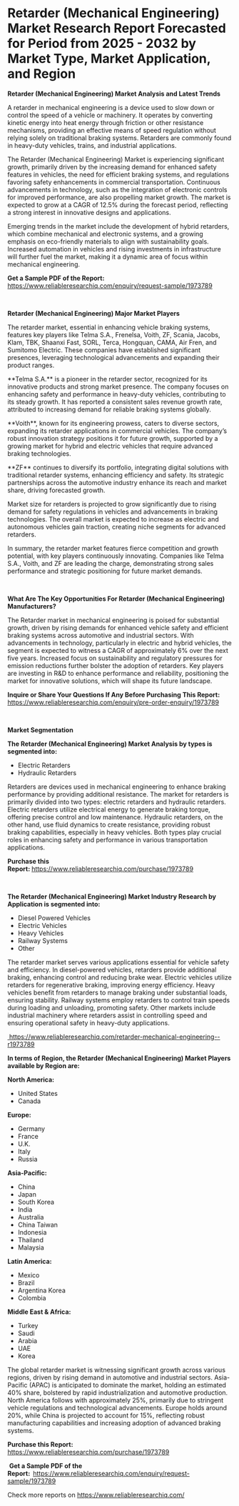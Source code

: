 <p><h1>Retarder (Mechanical Engineering) Market Research Report Forecasted for Period from 2025 -  2032 by Market Type, Market Application, and Region</h1></p><p><strong>Retarder (Mechanical Engineering) Market Analysis and Latest Trends</strong></p>
<p><p>A retarder in mechanical engineering is a device used to slow down or control the speed of a vehicle or machinery. It operates by converting kinetic energy into heat energy through friction or other resistance mechanisms, providing an effective means of speed regulation without relying solely on traditional braking systems. Retarders are commonly found in heavy-duty vehicles, trains, and industrial applications.</p><p>The Retarder (Mechanical Engineering) Market is experiencing significant growth, primarily driven by the increasing demand for enhanced safety features in vehicles, the need for efficient braking systems, and regulations favoring safety enhancements in commercial transportation. Continuous advancements in technology, such as the integration of electronic controls for improved performance, are also propelling market growth. The market is expected to grow at a CAGR of 12.5% during the forecast period, reflecting a strong interest in innovative designs and applications.</p><p>Emerging trends in the market include the development of hybrid retarders, which combine mechanical and electronic systems, and a growing emphasis on eco-friendly materials to align with sustainability goals. Increased automation in vehicles and rising investments in infrastructure will further fuel the market, making it a dynamic area of focus within mechanical engineering.</p></p>
<p><strong>Get a Sample PDF of the Report:&nbsp;</strong> <a href="https://www.reliableresearchiq.com/enquiry/request-sample/1973789?utm_campaign=1088&utm_medium=2&utm_source=Github&utm_content=ia&utm_term=01032025&utm_id=retarder-mechanical-engineering">https://www.reliableresearchiq.com/enquiry/request-sample/1973789</a></p>
<p>&nbsp;</p>
<p><strong>Retarder (Mechanical Engineering) Major Market Players</strong></p>
<p><p>The retarder market, essential in enhancing vehicle braking systems, features key players like Telma S.A., Frenelsa, Voith, ZF, Scania, Jacobs, Klam, TBK, Shaanxi Fast, SORL, Terca, Hongquan, CAMA, Air Fren, and Sumitomo Electric. These companies have established significant presences, leveraging technological advancements and expanding their product ranges.</p><p>**Telma S.A.** is a pioneer in the retarder sector, recognized for its innovative products and strong market presence. The company focuses on enhancing safety and performance in heavy-duty vehicles, contributing to its steady growth. It has reported a consistent sales revenue growth rate, attributed to increasing demand for reliable braking systems globally.</p><p>**Voith**, known for its engineering prowess, caters to diverse sectors, expanding its retarder applications in commercial vehicles. The company’s robust innovation strategy positions it for future growth, supported by a growing market for hybrid and electric vehicles that require advanced braking technologies.</p><p>**ZF** continues to diversify its portfolio, integrating digital solutions with traditional retarder systems, enhancing efficiency and safety. Its strategic partnerships across the automotive industry enhance its reach and market share, driving forecasted growth.</p><p>Market size for retarders is projected to grow significantly due to rising demand for safety regulations in vehicles and advancements in braking technologies. The overall market is expected to increase as electric and autonomous vehicles gain traction, creating niche segments for advanced retarders.</p><p>In summary, the retarder market features fierce competition and growth potential, with key players continuously innovating. Companies like Telma S.A., Voith, and ZF are leading the charge, demonstrating strong sales performance and strategic positioning for future market demands.</p></p>
<p>&nbsp;</p>
<p><strong>What Are The Key Opportunities For Retarder (Mechanical Engineering) Manufacturers?</strong></p>
<p><p>The Retarder market in mechanical engineering is poised for substantial growth, driven by rising demands for enhanced vehicle safety and efficient braking systems across automotive and industrial sectors. With advancements in technology, particularly in electric and hybrid vehicles, the segment is expected to witness a CAGR of approximately 6% over the next five years. Increased focus on sustainability and regulatory pressures for emission reductions further bolster the adoption of retarders. Key players are investing in R&D to enhance performance and reliability, positioning the market for innovative solutions, which will shape its future landscape.</p></p>
<p><strong>Inquire or Share Your Questions If Any Before Purchasing This Report:</strong> <a href="https://www.reliableresearchiq.com/enquiry/pre-order-enquiry/1973789?utm_campaign=1088&utm_medium=2&utm_source=Github&utm_content=ia&utm_term=01032025&utm_id=retarder-mechanical-engineering">https://www.reliableresearchiq.com/enquiry/pre-order-enquiry/1973789</a></p>
<p>&nbsp;</p>
<p><strong>Market Segmentation</strong></p>
<p><strong>The Retarder (Mechanical Engineering) Market Analysis by types is segmented into:</strong></p>
<p><ul><li>Electric Retarders</li><li>Hydraulic Retarders</li></ul></p>
<p><p>Retarders are devices used in mechanical engineering to enhance braking performance by providing additional resistance. The market for retarders is primarily divided into two types: electric retarders and hydraulic retarders. Electric retarders utilize electrical energy to generate braking torque, offering precise control and low maintenance. Hydraulic retarders, on the other hand, use fluid dynamics to create resistance, providing robust braking capabilities, especially in heavy vehicles. Both types play crucial roles in enhancing safety and performance in various transportation applications.</p></p>
<p><strong>Purchase this Report:&nbsp;</strong><a href="https://www.reliableresearchiq.com/purchase/1973789?utm_campaign=1088&utm_medium=2&utm_source=Github&utm_content=ia&utm_term=01032025&utm_id=retarder-mechanical-engineering">https://www.reliableresearchiq.com/purchase/1973789</a></p>
<p>&nbsp;</p>
<p><strong>The Retarder (Mechanical Engineering) Market Industry Research by Application is segmented into:</strong></p>
<p><ul><li>Diesel Powered Vehicles</li><li>Electric Vehicles</li><li>Heavy Vehicles</li><li>Railway Systems</li><li>Other</li></ul></p>
<p><p>The retarder market serves various applications essential for vehicle safety and efficiency. In diesel-powered vehicles, retarders provide additional braking, enhancing control and reducing brake wear. Electric vehicles utilize retarders for regenerative braking, improving energy efficiency. Heavy vehicles benefit from retarders to manage braking under substantial loads, ensuring stability. Railway systems employ retarders to control train speeds during loading and unloading, promoting safety. Other markets include industrial machinery where retarders assist in controlling speed and ensuring operational safety in heavy-duty applications.</p></p>
<p><a href="https://www.reliableresearchiq.com/retarder-mechanical-engineering--r1973789?utm_campaign=1088&utm_medium=2&utm_source=Github&utm_content=ia&utm_term=01032025&utm_id=retarder-mechanical-engineering">&nbsp;https://www.reliableresearchiq.com/retarder-mechanical-engineering--r1973789</a></p>
<p><strong>In terms of Region, the Retarder (Mechanical Engineering) Market Players available by Region are:</strong></p>
<p>
    <p> <strong> North America: </strong>
        <ul>
            <li>United States</li>
            <li>Canada</li>
        </ul>
        </p> 
    <p> <strong> Europe: </strong>
        <ul>
            <li>Germany</li>
            <li>France</li>
            <li>U.K.</li>
            <li>Italy</li>
            <li>Russia</li>
        </ul>
        </p> 
    <p> <strong> Asia-Pacific: </strong>
        <ul>
            <li>China</li>
            <li>Japan</li>
            <li>South Korea</li>
            <li>India</li>
            <li>Australia</li>
            <li>China Taiwan</li>
            <li>Indonesia</li>
            <li>Thailand</li>
            <li>Malaysia</li>
        </ul>
        </p> 
    <p> <strong> Latin America: </strong>
        <ul>
            <li>Mexico</li>
            <li>Brazil</li>
            <li>Argentina Korea</li>
            <li>Colombia</li>
        </ul>
        </p> 
    <p> <strong> Middle East & Africa: </strong>
        <ul>
            <li>Turkey</li>
            <li>Saudi</li>
            <li>Arabia</li>
            <li>UAE</li>
            <li>Korea</li>
        </ul>
    </p>
    </p>
<p><p>The global retarder market is witnessing significant growth across various regions, driven by rising demand in automotive and industrial sectors. Asia-Pacific (APAC) is anticipated to dominate the market, holding an estimated 40% share, bolstered by rapid industrialization and automotive production. North America follows with approximately 25%, primarily due to stringent vehicle regulations and technological advancements. Europe holds around 20%, while China is projected to account for 15%, reflecting robust manufacturing capabilities and increasing adoption of advanced braking systems.</p></p>
<p><strong>Purchase this Report: </strong><a href="https://www.reliableresearchiq.com/purchase/1973789?utm_campaign=1088&utm_medium=2&utm_source=Github&utm_content=ia&utm_term=01032025&utm_id=retarder-mechanical-engineering">https://www.reliableresearchiq.com/purchase/1973789</a></p>
<p>&nbsp;<strong>Get a Sample PDF of the Report:&nbsp;&nbsp;</strong><a href="https://www.reliableresearchiq.com/enquiry/request-sample/1973789?utm_campaign=1088&utm_medium=2&utm_source=Github&utm_content=ia&utm_term=01032025&utm_id=retarder-mechanical-engineering">https://www.reliableresearchiq.com/enquiry/request-sample/1973789</a></p>
<p><strong></strong></p>
<p>Check more reports on <a href="https://www.reliableresearchiq.com/?utm_campaign=1088&utm_medium=2&utm_source=Github&utm_content=ia&utm_term=01032025&utm_id=retarder-mechanical-engineering">https://www.reliableresearchiq.com/</a></p>